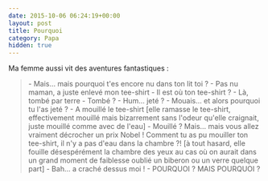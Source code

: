 ```yaml
---
date: 2015-10-06 06:24:19+00:00
layout: post
title: Pourquoi
category: Papa
hidden: true
---
```


Ma femme aussi vit des aventures fantastiques :

> \- Mais… mais pourquoi t'es encore nu dans ton lit toi ?
> \- Pas nu maman, a juste enlevé mon tee-shirt
> \- Il est où ton tee-shirt ?
> \- Là, tombé par terre
> \- Tombé ?
> \- Hum... jeté ?
> \- Mouais… et alors pourquoi tu l'as jeté ?
> \- A mouillé le tee-shirt [elle ramasse le tee-shirt, effectivement mouillé mais bizarrement sans l'odeur qu'elle craignait, juste mouillé comme avec de l'eau]
> \- Mouillé ? Mais… mais vous allez vraiment décrocher un prix Nobel ! Comment tu as pu mouiller ton tee-shirt, il n'y a pas d'eau dans la chambre ?! [à tout hasard, elle fouille désespérément la chambre des yeux au cas où on aurait dans un grand moment de faiblesse oublié un biberon ou un verre quelque part]
> \- Bah... a craché dessus moi !
> \- POURQUOI ? MAIS POURQUOI ?

